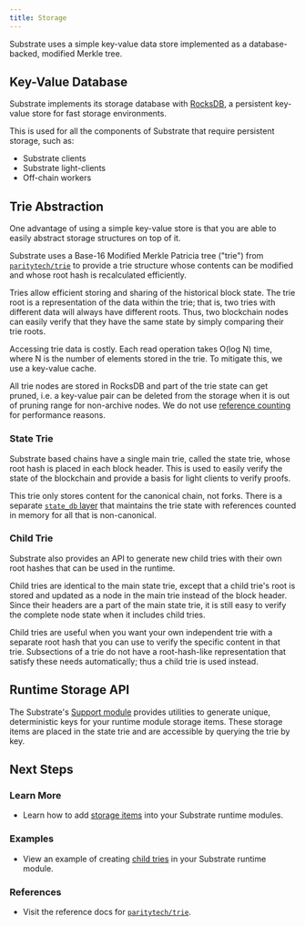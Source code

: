 ```yaml
---
title: Storage
---
```


Substrate uses a simple key-value data store implemented as a database-backed,
modified Merkle tree.

## Key-Value Database

Substrate implements its storage database with [RocksDB](https://rocksdb.org/),
a persistent key-value store for fast storage environments.

This is used for all the components of Substrate that require persistent
storage, such as:

- Substrate clients
- Substrate light-clients
- Off-chain workers

## Trie Abstraction

One advantage of using a simple key-value store is that you are able to easily
abstract storage structures on top of it.

Substrate uses a Base-16 Modified Merkle Patricia tree ("trie") from
[`paritytech/trie`](https://github.com/paritytech/trie) to provide a trie
structure whose contents can be modified and whose root hash is recalculated
efficiently.

Tries allow efficient storing and sharing of the historical block state. The
trie root is a representation of the data within the trie; that is, two tries
with different data will always have different roots. Thus, two blockchain nodes
can easily verify that they have the same state by simply comparing their trie
roots.

Accessing trie data is costly. Each read operation takes O(log N) time, where N
is the number of elements stored in the trie. To mitigate this, we use a
key-value cache.

All trie nodes are stored in RocksDB and part of the trie state can get pruned,
i.e. a key-value pair can be deleted from the storage when it is out of pruning
range for non-archive nodes. We do not use [reference
counting](http://en.wikipedia.org/wiki/Reference_counting) for performance
reasons.

### State Trie

Substrate based chains have a single main trie, called the state trie, whose
root hash is placed in each block header. This is used to easily verify the
state of the blockchain and provide a basis for light clients to verify proofs.

This trie only stores content for the canonical chain, not forks. There is a
separate [`state_db`
layer](https://substrate.dev/rustdocs/master/substrate_state_db/index.html) that
maintains the trie state with references counted in memory for all that is
non-canonical.

### Child Trie

Substrate also provides an API to generate new child tries with their own root
hashes that can be used in the runtime.

Child tries are identical to the main state trie, except that a child trie's
root is stored and updated as a node in the main trie instead of the block
header. Since their headers are a part of the main state trie, it is still easy
to verify the complete node state when it includes child tries.

Child tries are useful when you want your own independent trie with a separate
root hash that you can use to verify the specific content in that trie.
Subsections of a trie do not have a root-hash-like representation that satisfy
these needs automatically; thus a child trie is used instead.

## Runtime Storage API

The Substrate's [Support
module](https://substrate.dev/rustdocs/master/frame_support/index.html) provides
utilities to generate unique, deterministic keys for your runtime module storage
items. These storage items are placed in the state trie and are accessible by
querying the trie by key.

## Next Steps

### Learn More

- Learn how to add [storage items](development/module/storage.md) into your
  Substrate runtime modules.

### Examples

- View an example of creating [child tries](TODO) in your Substrate runtime module.

### References

- Visit the reference docs for
  [`paritytech/trie`](https://substrate.dev/rustdocs/master/trie_db/trait.Trie.html).
